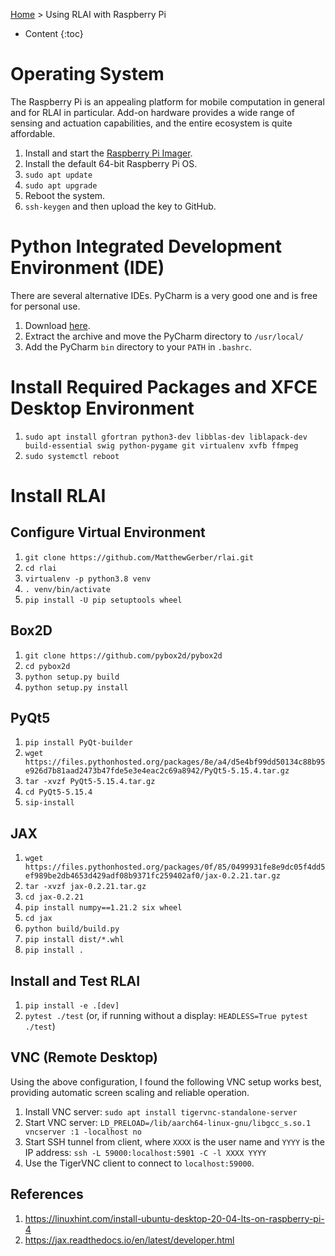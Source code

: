 [Home](index.md) > Using RLAI with Raspberry Pi
* Content
{:toc}

# Operating System
The Raspberry Pi is an appealing platform for mobile computation in general and for RLAI in particular. Add-on hardware
provides a wide range of sensing and actuation capabilities, and the entire ecosystem is quite affordable.

1. Install and start the [Raspberry Pi Imager](https://www.raspberrypi.com/software/).
2. Install the default 64-bit Raspberry Pi OS.
3. `sudo apt update`
4. `sudo apt upgrade`
5. Reboot the system.
6. `ssh-keygen` and then upload the key to GitHub.

# Python Integrated Development Environment (IDE)
There are several alternative IDEs. PyCharm is a very good one and is free for personal use.

1. Download [here](https://www.jetbrains.com/pycharm/download).
2. Extract the archive and move the PyCharm directory to `/usr/local/`
3. Add the PyCharm `bin` directory to your `PATH` in `.bashrc`.

# Install Required Packages and XFCE Desktop Environment
1. `sudo apt install gfortran python3-dev libblas-dev liblapack-dev build-essential swig python-pygame git virtualenv xvfb ffmpeg`
2. `sudo systemctl reboot`

# Install RLAI

## Configure Virtual Environment
1. `git clone https://github.com/MatthewGerber/rlai.git`
2. `cd rlai`
3. `virtualenv -p python3.8 venv`
4. `. venv/bin/activate`
5. `pip install -U pip setuptools wheel`

## Box2D
1. `git clone https://github.com/pybox2d/pybox2d`
2. `cd pybox2d`
3. `python setup.py build`
4. `python setup.py install`

## PyQt5
1. `pip install PyQt-builder`
2. `wget https://files.pythonhosted.org/packages/8e/a4/d5e4bf99dd50134c88b95e926d7b81aad2473b47fde5e3e4eac2c69a8942/PyQt5-5.15.4.tar.gz`
3. `tar -xvzf PyQt5-5.15.4.tar.gz`
4. `cd PyQt5-5.15.4`
5. `sip-install`

## JAX
1. `wget https://files.pythonhosted.org/packages/0f/85/0499931fe8e9dc05f4dd5ef989be2db4653d429adf08b9371fc259402af0/jax-0.2.21.tar.gz`
2. `tar -xvzf jax-0.2.21.tar.gz`
3. `cd jax-0.2.21`
4. `pip install numpy==1.21.2 six wheel`
5. `cd jax`
6. `python build/build.py`
7. `pip install dist/*.whl`
8. `pip install .`

## Install and Test RLAI
1. `pip install -e .[dev]`
2. `pytest ./test` (or, if running without a display:  `HEADLESS=True pytest ./test`)

## VNC (Remote Desktop)
Using the above configuration, I found the following VNC setup works best, providing automatic screen scaling and 
reliable operation.
1. Install VNC server:  `sudo apt install tigervnc-standalone-server`
2. Start VNC server:  `LD_PRELOAD=/lib/aarch64-linux-gnu/libgcc_s.so.1 vncserver :1 -localhost no`
3. Start SSH tunnel from client, where `XXXX` is the user name and `YYYY` is the IP address:  `ssh -L 59000:localhost:5901 -C -l XXXX YYYY`
4. Use the TigerVNC client to connect to `localhost:59000`.

## References
1. https://linuxhint.com/install-ubuntu-desktop-20-04-lts-on-raspberry-pi-4
2. https://jax.readthedocs.io/en/latest/developer.html
